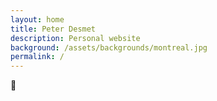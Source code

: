 ```yaml
---
layout: home
title: Peter Desmet
description: Personal website
background: /assets/backgrounds/montreal.jpg
permalink: /
---
```


👋
